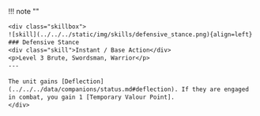 !!! note ""

    <div class="skillbox">
    ![skill](../../../static/img/skills/defensive_stance.png){align=left}
    ### Defensive Stance
    <div class="skill">Instant / Base Action</div>
    <p>Level 3 Brute, Swordsman, Warrior</p>
    ---

    The unit gains [Deflection](../../../data/companions/status.md#deflection). If they are engaged in combat, you gain 1 [Temporary Valour Point].
    </div>